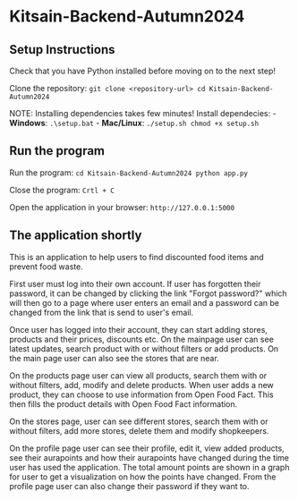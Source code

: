 # Kitsain-Backend-Autumn2024

## Setup Instructions
Check that you have Python installed before 
moving on to the next step!

Clone the repository:
    ```
    git clone <repository-url>
    cd Kitsain-Backend-Autumn2024
    ```

NOTE: Installing dependencies takes few minutes!
Install dependecies:
    - **Windows**:
      ```
      .\setup.bat
      ```
    - **Mac/Linux**:
      ```
      ./setup.sh
      chmod +x setup.sh
      ```

## Run the program
Run the program:
    ```
    cd Kitsain-Backend-Autumn2024
    python app.py
    ```

Close the program:
    ```
    Crtl + C
    ```

Open the application in your browser:
    ```
    http://127.0.0.1:5000
    ```

## The application shortly
This is an application to help users to find discounted food items and prevent 
food waste.

First user must log into their own account. If user has forgotten their password, 
it can be changed by clicking the link "Forgot password?" which will then go to a 
page where user enters an email and a password can be changed from the link that 
is send to user's email.

Once user has logged into their account, they can start adding stores, products 
and their prices, discounts etc. On the mainpage user can see latest updates, search 
product with or without filters or add products. On the main page user can also 
see the stores that are near.

On the products page user can view all products, search them with or without 
filters, add, modify and delete products. When user adds a new product, they can 
choose to use information from Open Food Fact. This then fills the product 
details with Open Food Fact information.

On the stores page, user can see different stores, search them with or without 
filters, add more stores, delete them and modify shopkeepers.

On the profile page user can see their profile, edit it, view added products, see 
their aurapoints and how their aurapoints have changed during the time user has 
used the application. The total amount points are shown in a graph for user to 
get a visualization on how the points have changed. From the profile page user can 
also change their password if they want to.